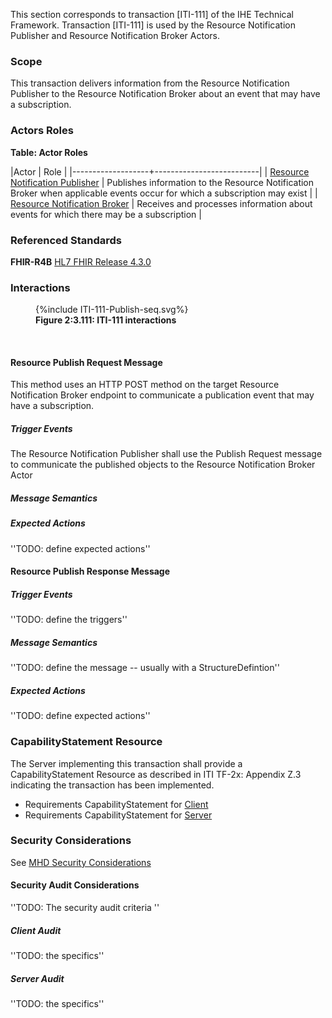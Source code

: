 This section corresponds to transaction [ITI-111] of the IHE Technical Framework. Transaction [ITI-111] is used by the Resource Notification Publisher and Resource Notification Broker Actors. 

### Scope

This transaction delivers information from the Resource Notification Publisher to the Resource Notification Broker about an event that may have a subscription. 

### Actors Roles

**Table: Actor Roles**

|Actor | Role |
|-------------------+--------------------------|
| [Resource Notification Publisher](volume-1.html#Publisher)    | Publishes information to the Resource Notification Broker when applicable events occur for which a subscription may exist |
| [Resource Notification Broker](volume-1.html#broker) | Receives and processes information about events for which there may be a subscription |

### Referenced Standards

**FHIR-R4B** [HL7 FHIR Release 4.3.0](https://www.hl7.org/FHIR/R4B)

### Interactions

<figure>
{%include ITI-111-Publish-seq.svg%}
<figcaption><b>Figure 2:3.111: ITI-111 interactions</b></figcaption>
</figure>
<br clear="all">

#### Resource Publish Request Message
This method uses an HTTP POST method on the target Resource Notification Broker endpoint to communicate a publication event that may have a subscription.

##### Trigger Events

The Resource Notification Publisher shall use the Publish Request message to communicate the published objects to the Resource Notification Broker Actor

##### Message Semantics



##### Expected Actions

''TODO: define expected actions''

#### Resource Publish Response Message

##### Trigger Events

''TODO: define the triggers''

##### Message Semantics

''TODO: define the message -- usually with a StructureDefintion''

##### Expected Actions

''TODO: define expected actions''


### CapabilityStatement Resource
The Server implementing this transaction shall provide a CapabilityStatement Resource as described in ITI TF-2x: Appendix Z.3 indicating the transaction has been implemented. 
* Requirements CapabilityStatement for [Client](CapabilityStatement-IHE.ToDo.client.html)
* Requirements CapabilityStatement for [Server](CapabilityStatement-IHE.ToDo.server.html)

### Security Considerations

See [MHD Security Considerations](volume-1.html#security-considerations)

#### Security Audit Considerations

''TODO: The security audit criteria ''

##### Client Audit 

''TODO: the specifics''

##### Server Audit 

''TODO: the specifics''
